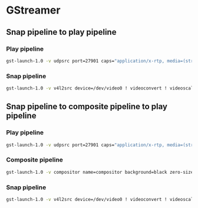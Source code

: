 # GStreamer

## Snap pipeline to play pipeline

### Play pipeline

```bash
gst-launch-1.0 -v udpsrc port=27901 caps="application/x-rtp, media=(string)video, clock-rate=(int)90000, encoding-name=(string)H264, payload=(int)96" ! rtph264depay ! avdec_h264 ! videoconvert ! autovideosink
```

### Snap pipeline

```bash
gst-launch-1.0 -v v4l2src device=/dev/video0 ! videoconvert ! videoscale ! video/x-raw, framerate=30/1, width=320, height=240 ! videoscale ! videoconvert ! x264enc tune=zerolatency bitrate=500 speed-preset=superfast ! rtph264pay ! udpsink host=127.0.0.1 port=27901
```

## Snap pipeline to composite pipeline to play pipeline

### Play pipeline

```bash
gst-launch-1.0 -v udpsrc port=27901 caps="application/x-rtp, media=(string)video, clock-rate=(int)90000, encoding-name=(string)H264, payload=(int)96" ! rtph264depay ! avdec_h264 ! videoconvert ! autovideosink
```

### Composite pipeline

```bash
gst-launch-1.0 -v compositor name=compositor background=black zero-size-is-unscaled=false ! videobox autocrop=true ! capsfilter caps="video/x-raw, width=320, height=240" ! x264enc tune=zerolatency bitrate=500 speed-preset=superfast ! rtph264pay ! udpsink host=127.0.0.1 port=27901 udpsrc port=27900 caps="application/x-rtp, media=(string)video, clock-rate=(int)90000, encoding-name=(string)H264, payload=(int)96" ! rtph264depay ! avdec_h264 ! videoscale ! videoconvert ! video/x-raw, framerate=30/1, width=320, height=240 ! compositor.
```

### Snap pipeline

```bash
gst-launch-1.0 -v v4l2src device=/dev/video0 ! videoconvert ! videoscale ! video/x-raw, framerate=30/1, width=320, height=240 ! videoscale ! videoconvert ! x264enc tune=zerolatency bitrate=500 speed-preset=superfast ! rtph264pay ! udpsink host=127.0.0.1 port=27900
```
